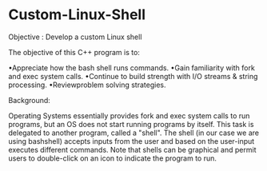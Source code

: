 # Custom-Linux-Shell


Objective : Develop a custom Linux shell

The objective of this C++ program is to:

•Appreciate how the bash shell runs commands.
•Gain familiarity with fork and exec system calls.
•Continue to build strength with I/O streams & string processing.
•Reviewproblem solving strategies.


Background:

Operating Systems essentially provides fork and exec system calls to run programs, but an OS 
does not start running programs by itself. This task is delegated to another program, called 
a "shell". The shell (in our case we are using bashshell) accepts inputs from the user and 
based on the user-input executes different commands. Note that shells can be graphical and permit 
users to double-click on an icon to indicate the program to run.

